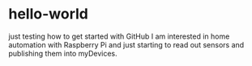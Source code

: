 # hello-world
just testing how to get started with GitHub
I am interested in home automation with Raspberry Pi and just starting to read out sensors and publishing them into myDevices.

